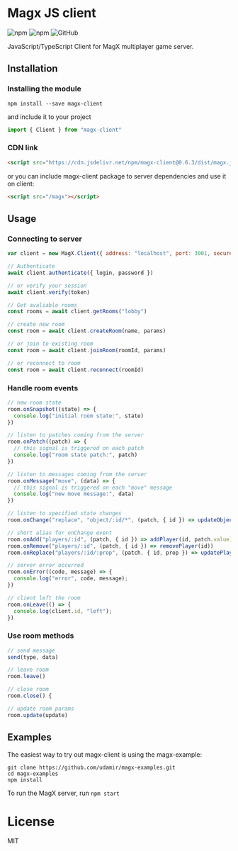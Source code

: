 # Magx JS client
<img alt="npm" src="https://img.shields.io/npm/v/magx-client"> <img alt="npm" src="https://img.shields.io/npm/dm/magx-client?label=npm"> <img alt="GitHub" src="https://img.shields.io/github/license/udamir/magx-client">


JavaScript/TypeScript Client for MagX multiplayer game server.

## Installation

### Installing the module
```
npm install --save magx-client
```
and include it to your project
```ts
import { Client } from "magx-client"
```


### CDN link

```html
<script src="https://cdn.jsdelivr.net/npm/magx-client@0.6.3/dist/magx.js"></script>
```

or you can include magx-client package to server dependencies and use it on client:

```html
<script src="/magx"></script>
```

## Usage

### Connecting to server
```js
var client = new MagX.Client({ address: "localhost", port: 3001, secure: true })

// Authenticate
await client.authenticate({ login, password })

// or verify your session
await client.verify(token)

// Get avaliable rooms
const rooms = await client.getRooms("lobby")

// create new room
const room = await client.createRoom(name, params)

// or join to existing room
const room = await client.joinRoom(roomId, params)

// or reconnect to room
const room = await client.reconnect(roomId)
```

### Handle room events
```js
// new room state
room.onSnapshot((state) => {
  console.log("initial room state:", state)
})

// listen to patches coming from the server
room.onPatch((patch) => {
  // this signal is triggered on each patch
  console.log("room state patch:", patch)
})

// listen to messages coming from the server
room.onMessage("move", (data) => {
  // this signal is triggered on each "move" message
  console.log("new move message:", data)
})

// listen to specified state changes
room.onChange("replace", "object/:id/*", (patch, { id }) => updateObject(id, patch))

// short alias for onChange event
room.onAdd("players/:id", (patch, { id }) => addPlayer(id, patch.value)
room.onRemove("players/:id", (patch, { id }) => removePlayer(id))
room.onReplace("players/:id/:prop", (patch, { id, prop }) => updatePlayer(id, prop, patch.value))

// server error occurred
room.onError((code, message) => {
  console.log("error", code, message);
})

// client left the room
room.onLeave(() => {
  console.log(client.id, "left");
})
```

### Use room methods
```js
// send message
send(type, data)

// leave room
room.leave()

// close room
room.close() {

// update room params
room.update(update)
```

## Examples

The easiest way to try out magx-client is using the magx-example:
```
git clone https://github.com/udamir/magx-examples.git
cd magx-examples
npm install
```
To run the MagX server, run ```npm start```

# License
MIT
